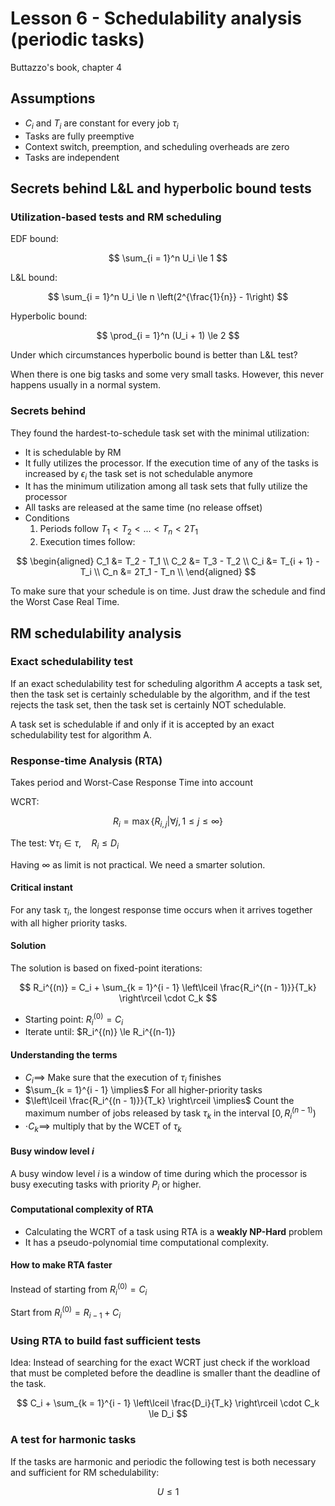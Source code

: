 # Lesson 6 - Schedulability analysis (periodic tasks)

Buttazzo's book, chapter 4

## Assumptions

- $C_i$ and $T_i$ are constant for every job $\tau_i$
- Tasks are fully preemptive
- Context switch, preemption, and scheduling overheads are zero
- Tasks are independent

## Secrets behind L&L and hyperbolic bound tests

### Utilization-based tests and RM scheduling

EDF bound:

$$
\sum_{i = 1}^n U_i \le 1
$$

L&L bound:

$$
\sum_{i = 1}^n U_i \le n \left(2^{\frac{1}{n}} - 1\right)
$$

Hyperbolic bound:

$$
\prod_{i = 1}^n (U_i + 1) \le 2
$$


Under which circumstances hyperbolic bound is better than L&L test?

When there is one big tasks and some very small tasks. However, this never happens usually in a normal system.

### Secrets behind

They found the hardest-to-schedule task set with the minimal utilization:

- It is schedulable by RM
- It fully utilizes the processor. If the execution time of any of the tasks is increased by $\epsilon_i$ the task set is not schedulable anymore
- It has the minimum utilization among all task sets that fully utilize the processor
- All tasks are released at the same time (no release offset)
- Conditions
  1. Periods follow $T_1 < T_2 < ... < T_n < 2T_1$
  2. Execution times follow:

$$
\begin{aligned}
    C_1 &= T_2 - T_1 \\
    C_2 &= T_3 - T_2 \\
    C_i &= T_{i + 1} - T_i \\
    C_n &= 2T_1 - T_n \\
\end{aligned}
$$

To make sure that your schedule is on time. Just draw the schedule and find the Worst Case Real Time.

## RM schedulability analysis

### Exact schedulability test
If an exact schedulability test for scheduling algorithm $A$ accepts a task set, then the task set is certainly schedulable by the algorithm, and if the test rejects the task set, then the task set is certainly NOT schedulable.

A task set is schedulable if and only if it is accepted by an exact schedulability test for algorithm A.

### Response-time Analysis (RTA)
Takes period and Worst-Case Response Time into account

WCRT: 

$$
R_i = \max\{R_{i, j} | \forall j, 1 \le j \le \infty \}
$$

The test: $\forall \tau_i \in \tau, \quad R_i \le D_i$

Having $\infty$ as limit is not practical. We need a smarter solution.

#### Critical instant

For any task $\tau_i$, the longest response time occurs when it arrives together with all higher priority tasks.

#### Solution

The solution is based on fixed-point iterations:

$$
R_i^{(n)} = C_i + \sum_{k = 1}^{i - 1} \left\lceil \frac{R_i^{(n - 1)}}{T_k}
\right\rceil \cdot C_k
$$

- Starting point: $R_i^{(0)} = C_i$
- Iterate until: $R_i^{(n)} \le R_i^{(n-1)}

#### Understanding the terms

- $C_i \implies$ Make sure that the execution of $\tau_i$ finishes
- $\sum_{k = 1}^{i - 1} \implies$ For all higher-priority tasks
- $\left\lceil \frac{R_i^{(n - 1)}}{T_k} \right\rceil \implies$ Count the maximum number of jobs released by task $\tau_k$ in the interval $\left[0, R_i^{(n - 1)}\right)$
- $\cdot C_k \implies$ multiply that by the WCET of $\tau_k$

#### Busy window level $i$

A busy window level $i$ is a window of time during which the processor is busy executing tasks with priority $P_i$ or higher.

#### Computational complexity of RTA

- Calculating the WCRT of a task using RTA is a **weakly NP-Hard** problem
- It has a pseudo-polynomial time computational complexity.

#### How to make RTA faster

Instead of starting from $R_i^{(0)} = C_i$

Start from $R_i^{(0)} = R_{i - 1} + C_i$

### Using RTA to build fast sufficient tests
Idea: Instead of searching for the exact WCRT just check if the workload that must be completed before the deadline is smaller thant the deadline of the task.

$$
C_i + \sum_{k = 1}^{i - 1} 
\left\lceil \frac{D_i}{T_k} \right\rceil \cdot C_k
\le D_i
$$

### A test for harmonic tasks

If the tasks are harmonic and periodic the following test is both necessary and sufficient for RM schedulability:

$$
U \le 1
$$



